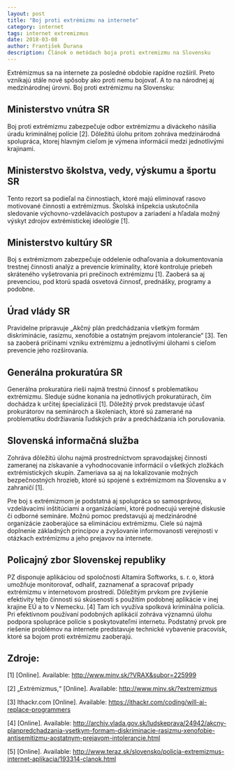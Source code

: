 ```yaml
---
layout: post
title: "Boj proti extrémizmu na internete"
category: internet
tags: internet extremizmus
date: 2018-03-08
author: František Ďurana
description: Článok o metódach boja proti extremizmu na Slovensku
---
```



Extrémizmus sa na internete za posledné obdobie rapídne rozšíril. Preto vznikajú
stále nové spôsoby ako proti nemu bojovať. A to na národnej aj medzinárodnej úrovni.
Boj proti extrémizmu na Slovensku:

## Ministerstvo vnútra SR

Boj proti extrémizmu zabezpečuje odbor extrémizmu a diváckeho násilia úradu kriminálnej
polície [2]. Dôležitú úlohu pritom zohráva medzinárodná spolupráca, ktorej hlavným cieľom
je výmena informácií medzi jednotlivými krajinami.

## Ministerstvo školstva, vedy, výskumu a športu SR

Tento rezort sa podieľal na činnostiach, ktoré majú eliminovať rasovo motivované činnosti a
extrémizmus. Školská inšpekcia uskutočnila sledovanie výchovno-vzdelávacích postupov a
zariadení a hľadala možný výskyt zdrojov extrémistickej ideológie [1].

## Ministerstvo kultúry SR

Boj s extrémizmom zabezpečuje oddelenie odhaľovania a dokumentovania trestnej činnosti
analýz a prevencie kriminality, ktoré kontroluje priebeh skráteného vyšetrovania pri
prečinoch extrémizmu [1]. Zaoberá sa aj prevenciou, pod ktorú spadá osvetová činnosť,
prednášky, programy a podobne.

## Úrad vlády SR

Pravidelne pripravuje „Akčný plán predchádzania všetkým formám diskriminácie, rasizmu,
xenofóbie a ostatným prejavom intolerancie“ [3]. Ten sa zaoberá príčinami vzniku
extrémizmu a jednotlivými úlohami s cieľom prevencie jeho rozširovania.

## Generálna prokuratúra SR

Generálna prokuratúra rieši najmä trestnú činnosť s problematikou extrémizmu. Sleduje
súdne konania na jednotlivých prokuratúrach, čím dochádza k určitej špecializácii [1].
Dôležitý prvok predstavuje účasť prokurátorov na seminároch a školeniach, ktoré sú
zamerané na problematiku dodržiavania ľudských práv a predchádzania ich porušovania.

## Slovenská informačná služba

Zohráva dôležitú úlohu najmä prostredníctvom spravodajskej činnosti zameranej na
získavanie a vyhodnocovanie informácií o všetkých zložkách extrémistických skupín.
Zameriava sa aj na lokalizovanie možných bezpečnostných hrozieb, ktoré sú spojené s
extrémizmom na Slovensku a v zahraničí [1].

Pre boj s extrémizmom je podstatná aj spolupráca so samosprávou, vzdelávacími
inštitúciami a organizáciami, ktoré podnecujú verejné diskusie či odborné semináre. Možnú
pomoc predstavujú aj medzinárodné organizácie zaoberajúce sa elimináciou extrémizmu.
Ciele sú najmä doplnenie základných princípov a zvyšovanie informovanosti verejnosti v
otázkach extrémizmu a jeho prejavov na internete.

## Policajný zbor Slovenskej republiky

PZ disponuje aplikáciou od spoločnosti Altamira Softworks, s. r. o, ktorá umožňuje
monitorovať, odhaliť, zaznamenať a spracovať prípady extrémizmu v internetovom prostredí.
Dôležitým prvkom pre zvýšenie efektivity tejto činnosti sú skúsenosti s použitím podobnej
aplikácie v inej krajine EÚ a to v Nemecku. [4] Tam ich využíva spolková kriminálna polícia. Pri
efektívnom používaní podobných aplikácií zohráva významnú úlohu podpora spolupráce polície
s poskytovateľmi internetu.
Podstatný prvok pre riešenie problémov na internete predstavuje technické vybavenie
pracovísk, ktoré sa bojom proti extrémizmu zaoberajú.

## Zdroje:
[1] [Online]. Available: <http://www.minv.sk/?VRAX&subor=225999>

[2] „Extrémizmus,“ [Online]. Available: <http://www.minv.sk/?extremizmus>

[3] Ithackr.com [Online]. Available: <https://ithackr.com/coding/will-ai-replace-programmers>

[4] [Online]. Available: <http://archiv.vlada.gov.sk/ludskeprava/24942/akcny-planpredchadzania-vsetkym-formam-diskriminacie-rasizmu-xenofobie-antisemitizmu-aostatnym-prejavom-intolerancie.html>

[5] [Online]. Available:
<http://www.teraz.sk/slovensko/policia-extremizmus-internet-aplikacia/193314-clanok.html>
